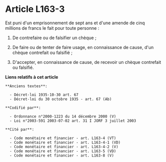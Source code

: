 # Article L163-3

Est puni d'un emprisonnement de sept ans et d'une amende de cinq millions de francs le fait pour toute personne :

1. De contrefaire ou de falsifier un chèque ;

2. De faire ou de tenter de faire usage, en connaissance de cause, d'un chèque contrefait ou falsifié ;

3. D'accepter, en connaissance de cause, de recevoir un chèque contrefait ou falsifié.

**Liens relatifs à cet article**

	**Anciens textes**:

	  - Décret-loi 1935-10-30 art. 67
	  - Décret-loi du 30 octobre 1935 - art. 67 (Ab)

	**Codifié par**:

	  - Ordonnance n°2000-1223 du 14 décembre 2000 (V)
	  - Loi n°2003-591 2003-07-02 art. 31 I JORF 3 juillet 2003

	**Cité par**:

	  - Code monétaire et financier - art. L163-4 (VT)
	  - Code monétaire et financier - art. L163-4-1 (VD)
	  - Code monétaire et financier - art. L163-4-2 (V)
	  - Code monétaire et financier - art. L163-5 (VD)
	  - Code monétaire et financier - art. L163-8 (V)

